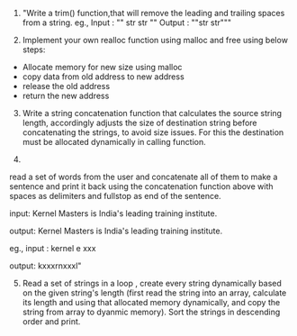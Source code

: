 1)  "Write a trim() function,that will remove the leading and trailing spaces from a string.
eg., Input : ""    str  str   ""
Output : ""str str"""

2) Implement your own realloc function using malloc and free using below steps: 
- Allocate memory for new size using malloc
- copy data from old address to new address
- release the old address
- return the new address

3) Write a string concatenation function that calculates the source string length, accordingly adjusts the size of destination string before concatenating the strings, to avoid size issues. For this the destination must be allocated dynamically in calling function.

4)
read a set of words from the user and concatenate all of them to make a sentence and print it back using the concatenation function above with spaces as delimiters and fullstop as end of the sentence.

input: 
Kernel
Masters
is
India's
leading
training
institute.

output: Kernel Masters is India's leading training institute.

eg., input : kernel  e   xxx

output: kxxxrnxxxl"

5) Read a set of strings in a loop , create every string dynamically based on the given string's length (first read the string into an array, calculate its length and using that allocated memory dynamically, and copy the string from array to dyanmic memory). Sort the strings in descending order and print.
